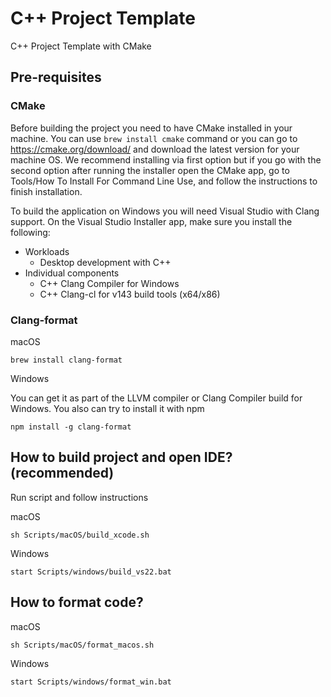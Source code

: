 # C++ Project Template

C++ Project Template with CMake

## Pre-requisites

### CMake

Before building the project you need to have CMake installed in your machine. You can use `brew install cmake` command or you can go to https://cmake.org/download/ and download the latest version for your machine OS. We recommend installing via first option but if you go with the second option after running the installer open the CMake app, go to Tools/How To Install For Command Line Use, and follow the instructions to finish installation.

To build the application on Windows you will need Visual Studio with Clang support. On the Visual Studio Installer app, make sure you install the following:

* Workloads
    * Desktop development with C++
* Individual components
    * C++ Clang Compiler for Windows
    * C++ Clang-cl for v143 build tools (x64/x86)

### Clang-format

macOS
```
brew install clang-format
```

Windows

You can get it as part of the LLVM compiler or Clang Compiler build for Windows. You also can try to install it with npm
```
npm install -g clang-format
```

## How to build project and open IDE? (recommended)

Run script and follow instructions

macOS
```
sh Scripts/macOS/build_xcode.sh
```

Windows
```
start Scripts/windows/build_vs22.bat
```

## How to format code?

macOS
```
sh Scripts/macOS/format_macos.sh
```

Windows
```
start Scripts/windows/format_win.bat
```